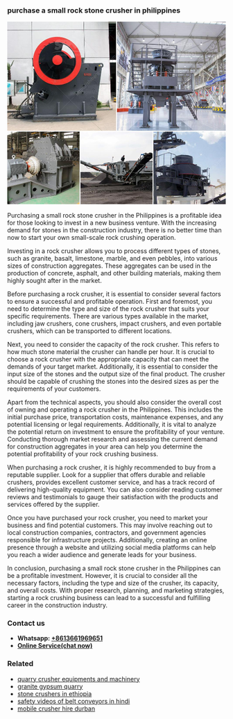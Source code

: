 <h3>purchase a small rock stone crusher in philippines</h3><img src='1706754034.jpg' alt=''><p>Purchasing a small rock stone crusher in the Philippines is a profitable idea for those looking to invest in a new business venture. With the increasing demand for stones in the construction industry, there is no better time than now to start your own small-scale rock crushing operation.</p><p>Investing in a rock crusher allows you to process different types of stones, such as granite, basalt, limestone, marble, and even pebbles, into various sizes of construction aggregates. These aggregates can be used in the production of concrete, asphalt, and other building materials, making them highly sought after in the market.</p><p>Before purchasing a rock crusher, it is essential to consider several factors to ensure a successful and profitable operation. First and foremost, you need to determine the type and size of the rock crusher that suits your specific requirements. There are various types available in the market, including jaw crushers, cone crushers, impact crushers, and even portable crushers, which can be transported to different locations.</p><p>Next, you need to consider the capacity of the rock crusher. This refers to how much stone material the crusher can handle per hour. It is crucial to choose a rock crusher with the appropriate capacity that can meet the demands of your target market. Additionally, it is essential to consider the input size of the stones and the output size of the final product. The crusher should be capable of crushing the stones into the desired sizes as per the requirements of your customers.</p><p>Apart from the technical aspects, you should also consider the overall cost of owning and operating a rock crusher in the Philippines. This includes the initial purchase price, transportation costs, maintenance expenses, and any potential licensing or legal requirements. Additionally, it is vital to analyze the potential return on investment to ensure the profitability of your venture. Conducting thorough market research and assessing the current demand for construction aggregates in your area can help you determine the potential profitability of your rock crushing business.</p><p>When purchasing a rock crusher, it is highly recommended to buy from a reputable supplier. Look for a supplier that offers durable and reliable crushers, provides excellent customer service, and has a track record of delivering high-quality equipment. You can also consider reading customer reviews and testimonials to gauge their satisfaction with the products and services offered by the supplier.</p><p>Once you have purchased your rock crusher, you need to market your business and find potential customers. This may involve reaching out to local construction companies, contractors, and government agencies responsible for infrastructure projects. Additionally, creating an online presence through a website and utilizing social media platforms can help you reach a wider audience and generate leads for your business.</p><p>In conclusion, purchasing a small rock stone crusher in the Philippines can be a profitable investment. However, it is crucial to consider all the necessary factors, including the type and size of the crusher, its capacity, and overall costs. With proper research, planning, and marketing strategies, starting a rock crushing business can lead to a successful and fulfilling career in the construction industry.</p><h3>Contact us</h3><ul><li><strong>Whatsapp:&nbsp;<a href="https://wa.me/8613661969651">+8613661969651</a></strong></li><li><a href="https://swt.shibang-china.com/?git&amp;zhl&amp;purchase a small rock stone crusher in philippines"><strong>Online Service(chat now)</strong></a></li></ul><h3>Related</h3><ul><li><a href='quarry crusher equipments and machinery.md'>quarry crusher equipments and machinery</a></li><li><a href='granite gypsum quarry.md'>granite gypsum quarry</a></li><li><a href='stone crushers in ethiopia.md'>stone crushers in ethiopia</a></li><li><a href='safety videos of belt conveyors in hindi.md'>safety videos of belt conveyors in hindi</a></li><li><a href='mobile crusher hire durban.md'>mobile crusher hire durban</a></li></ul>